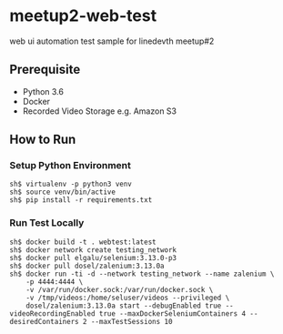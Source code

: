 # meetup2-web-test
web ui automation test sample for linedevth meetup#2

## Prerequisite
- Python 3.6
- Docker
- Recorded Video Storage e.g. Amazon S3

## How to Run
### Setup Python Environment
```
sh$ virtualenv -p python3 venv
sh$ source venv/bin/active
sh$ pip install -r requirements.txt
```
### Run Test Locally
```
sh$ docker build -t . webtest:latest
sh$ docker network create testing_network
sh$ docker pull elgalu/selenium:3.13.0-p3
sh$ docker pull dosel/zalenium:3.13.0a
sh$ docker run -ti -d --network testing_network --name zalenium \
    -p 4444:4444 \
    -v /var/run/docker.sock:/var/run/docker.sock \
    -v /tmp/videos:/home/seluser/videos --privileged \
    dosel/zalenium:3.13.0a start --debugEnabled true --videoRecordingEnabled true --maxDockerSeleniumContainers 4 --desiredContainers 2 --maxTestSessions 10
```
